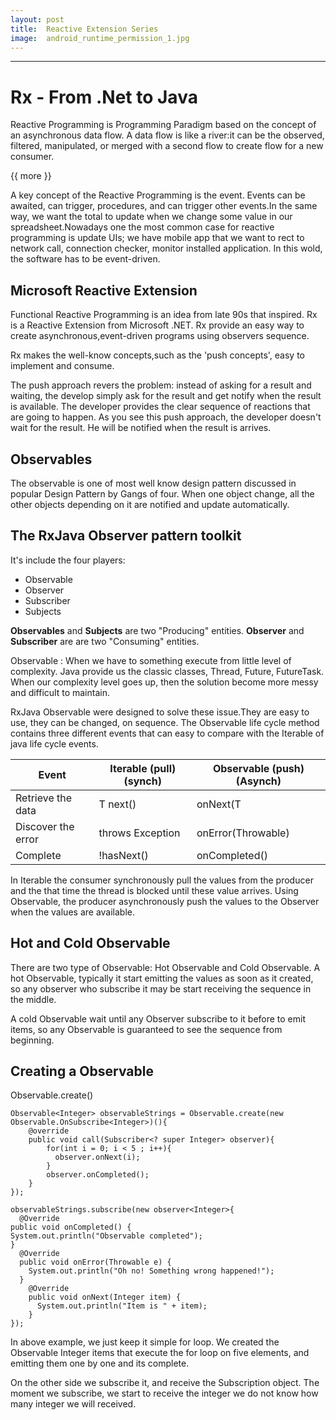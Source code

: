 ```yaml
---
layout: post
title:	Reactive Extension Series
image:	android_runtime_permission_1.jpg
---
```


----
# Rx - From .Net to Java

Reactive Programming is Programming Paradigm based on the concept of an asynchronous data flow.
A data flow is like a river:it can be the observed, filtered, manipulated, or merged with a second
flow to create flow for a new consumer.

{{ more }}

A key concept of the Reactive Programming is the event. Events can be awaited, can trigger, procedures,
and can trigger other events.In the same way, we want the total to update when we change some value in
our spreadsheet.Nowadays one the most common case for reactive programming is update UIs;
we have mobile app that we want to rect to network call, connection checker, monitor installed
application. In this wold, the software has to be event-driven.

## Microsoft Reactive Extension
Functional Reactive Programming is an idea from late 90s that inspired. Rx is a Reactive Extension from Microsoft
.NET. Rx provide an easy way to create asynchronous,event-driven programs using observers sequence.

Rx makes the well-know concepts,such as the 'push concepts', easy to implement and consume.

The push approach revers the problem: instead of asking for a result and waiting, the develop simply ask for the
result and get notify when the result is available. The developer provides the clear sequence of reactions that
are going to happen. As you see this push approach, the developer doesn't wait for the result. He will be notified
when the result is arrives.

## Observables
The observable is one of most well know design pattern discussed in popular Design Pattern by Gangs of four.
When one object change, all the other objects depending on it are notified and update automatically.

## The RxJava Observer pattern toolkit
It's include the four players:

* Observable
* Observer
* Subscriber
* Subjects

**Observables** and **Subjects** are two "Producing" entities. **Observer** and **Subscriber** are are two "Consuming" entities.

Observable : When we have to something execute from little level of complexity. Java provide us the classic classes, Thread, Future, FutureTask. When our complexity level goes up, then the solution become more messy and difficult to
maintain.

RxJava Observable were designed to solve these issue.They are easy to use, they can be changed, on sequence.
The Observable life cycle method contains three different events that can easy to compare with the Iterable
of java life cycle events.

| Event | Iterable (pull)(synch)|  Observable (push)(Asynch) |
--- | --- | ---
| Retrieve the data | T next() | onNext(T |
| Discover the error | throws Exception | onError(Throwable)  |
| Complete  | !hasNext() | onCompleted()  |

In Iterable the consumer synchronously pull the values from the producer and the that time the thread is blocked
until these value arrives. Using Observable, the producer asynchronously push the values to the Observer when
the values are available.

## Hot and Cold Observable

There are two type of Observable: Hot Observable and Cold Observable. A hot Observable, typically it start
emitting the values as soon as it created, so any observer who subscribe it may be start receiving the sequence
in the middle.

A cold Observable wait until any Observer subscribe to it before to emit items, so any Observable
is guaranteed to see the sequence from beginning.

## Creating a Observable

Observable.create()

    Observable<Integer> observableStrings = Observable.create(new Observable.OnSubscribe<Integer>)(){
        @override
        public void call(Subscriber<? super Integer> observer){
            for(int i = 0; i < 5 ; i++){
              observer.onNext(i);
            }
            observer.onCompleted();
        }
    });

    observableStrings.subscribe(new observer<Integer>{
      @Override
    public void onCompleted() {
    System.out.println("Observable completed");
    }
      @Override
      public void onError(Throwable e) {
        System.out.println("Oh no! Something wrong happened!");
      }
        @Override
        public void onNext(Integer item) {
          System.out.println("Item is " + item);
        }
    });

In above example, we just keep it simple for loop. We created the Observable Integer items that execute the
for loop on five elements, and emitting them one by one and its complete.

On the other side we subscribe it, and receive the Subscription object. The moment we subscribe, we start to
receive the integer we do not know how many integer we will received.
